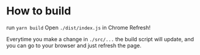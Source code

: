# How to build

run `yarn build`
Open `./dist/index.js` in Chrome
Refresh!

Everytime you make a change in `./src/...` the build script will update, and you can go to your browser and just refresh the page.
